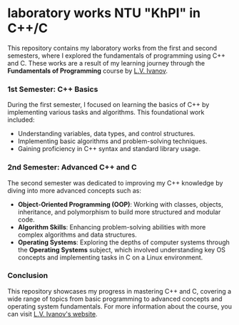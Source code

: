 # laboratory works NTU "KhPI" in C++/C

This repository contains my laboratory works from the first and second semesters, where I explored the fundamentals of programming using C++ and C. These works are a result of my learning journey through the **Fundamentals of Programming** course by [L.V. Ivanov](http://www.iwanoff.inf.ua/index_en.html).

### 1st Semester: C++ Basics
During the first semester, I focused on learning the basics of C++ by implementing various tasks and algorithms. This foundational work included:
- Understanding variables, data types, and control structures.
- Implementing basic algorithms and problem-solving techniques.
- Gaining proficiency in C++ syntax and standard library usage.

### 2nd Semester: Advanced C++ and C
The second semester was dedicated to improving my C++ knowledge by diving into more advanced concepts such as:
- **Object-Oriented Programming (OOP)**: Working with classes, objects, inheritance, and polymorphism to build more structured and modular code.
- **Algorithm Skills**: Enhancing problem-solving abilities with more complex algorithms and data structures.
- **Operating Systems**: Exploring the depths of computer systems through the **Operating Systems** subject, which involved understanding key OS concepts and implementing tasks in C on a Linux environment.

### Conclusion
This repository showcases my progress in mastering C++ and C, covering a wide range of topics from basic programming to advanced concepts and operating system fundamentals. For more information about the course, you can visit [L.V. Ivanov's website](http://www.iwanoff.inf.ua/index_en.html).
